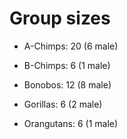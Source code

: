 # Group sizes

-   A-Chimps: 20 (6 male)

-   B-Chimps: 6 (1 male)

-   Bonobos: 12 (8 male)

-   Gorillas: 6 (2 male)

-   Orangutans: 6 (1 male)
